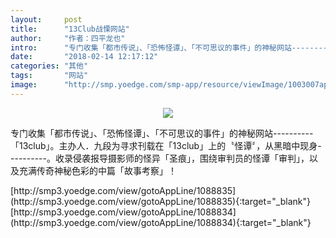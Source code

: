 ```yaml
---
layout:     post
title:      "13Club战慄网站"
author:     "作者：四平龙也"
intro:      "专门收集「都市传说」、「恐怖怪谭」、「不可思议的事件」的神秘网站----------「13club」。主办人．九段为寻求刊载在「13club」上的〝怪谭〞，从黑暗中现身----------。收录侵袭报导摄影师的怪异「圣痕」，围绕审判员的怪谭「审判」，以及充满传奇神秘色彩的中篇「故事考察」！"
date:       "2018-02-14 12:17:12"
categories: "其他"
tags:       "网站"
image:      "http://smp.yoedge.com/smp-app/resource/viewImage/1003007appline.png"
---
```

<div style="text-align: center">
<p><img src="http://smp.yoedge.com/smp-app/resource/viewImage/1003007appline.png"/></p>
</div>
<p class="post-meta">
<span>专门收集「都市传说」、「恐怖怪谭」、「不可思议的事件」的神秘网站----------「13club」。主办人．九段为寻求刊载在「13club」上的〝怪谭〞，从黑暗中现身----------。收录侵袭报导摄影师的怪异「圣痕」，围绕审判员的怪谭「审判」，以及充满传奇神秘色彩的中篇「故事考察」！</span>
</p>
[http://smp3.yoedge.com/view/gotoAppLine/1088835](http://smp3.yoedge.com/view/gotoAppLine/1088835){:target="_blank"}
[http://smp3.yoedge.com/view/gotoAppLine/1088834](http://smp3.yoedge.com/view/gotoAppLine/1088834){:target="_blank"}


